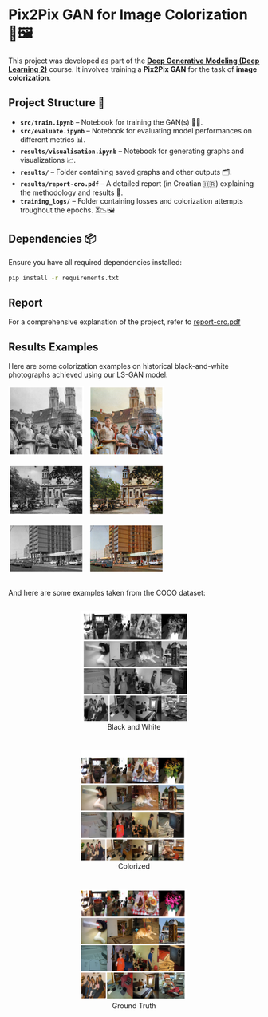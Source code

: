 # Pix2Pix GAN for Image Colorization 🎨🖼️

This project was developed as part of the **[Deep Generative Modeling (Deep Learning 2)](https://www.fer.unizg.hr/en/course/deelea2)** course. It involves training a **Pix2Pix GAN** for the task of **image colorization**.

## Project Structure 📂
- **`src/train.ipynb`** – Notebook for training the GAN(s) 🏋️‍♂️.
- **`src/evaluate.ipynb`** – Notebook for evaluating model performances on different metrics 📊.
- **`results/visualisation.ipynb`** – Notebook for generating graphs and visualizations 📈.
- **`results/`** – Folder containing saved graphs and other outputs 🗂️.
- **`results/report-cro.pdf`** – A detailed report (in Croatian 🇭🇷) explaining the methodology and results 📄.
- **`training_logs/`** – Folder containing losses and colorization attempts troughout the epochs. ⏳📉🖼️

## Dependencies 📦
Ensure you have all required dependencies installed:

```bash
pip install -r requirements.txt
```
## Report
For a comprehensive explanation of the project, refer to [report-cro.pdf](./results/report-cro.pdf)

## Results Examples
Here are some colorization examples on historical black-and-white photographs achieved using our LS-GAN model:
<div style="display: flex; gap: 10px;">
  <img src="results/example_results/kumice.png" width="30%" />
  <img src="results/example_results/kumice_c.png" width="30%" />
</div>
<br>


<div style="display: flex; gap: 10px;">
  <img src="results/example_results/stari_zg.png" width="30%" />
  <img src="results/example_results/stari_zg_c.png" width="30%" />
</div>

<br>

<div style="display: flex; gap: 10px;">
  <img src="results/example_results/nama.png" width="30%" />
  <img src="results/example_results/nama_c.png" width="30%" />
</div>

<br>

And here are some examples taken from the COCO dataset:
<div style="display: flex; flex-direction: column; align-items: center; gap: 10px;">
   <figure style="text-align: center;">
    <img src="results/example_results/bw.png" width="50%" />
    <figcaption>Black and White</figcaption>
  </figure>
   <figure style="text-align: center;">
    <img src="results/example_results/lsgan.png" width="50%" />
    <figcaption>Colorized</figcaption>
  </figure>
   <figure style="text-align: center;">
    <img src="results/example_results/gt.png" width="50%" />
    <figcaption>Ground Truth</figcaption>
  </figure>
</div>